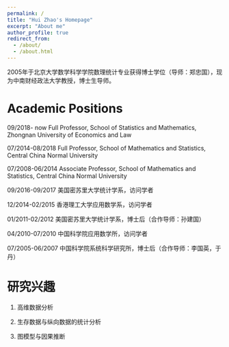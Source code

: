```yaml
---
permalink: /
title: "Hui Zhao's Homepage"
excerpt: "About me"
author_profile: true
redirect_from: 
  - /about/
  - /about.html
---
```


2005年于北京大学数学科学学院数理统计专业获得博士学位（导师：郑忠国），现为中南财经政法大学教授，博士生导师。

Academic Positions
======
09/2018- now      Full Professor, School of Statistics and Mathematics, Zhongnan University of Economics and Law

07/2014-08/2018   Full Professor, School of Mathematics and Statistics, Central China Normal University

07/2008-06/2014  Associate Professor, School of Mathematics and Statistics, Central China Normal University

09/2016-09/2017  美国密苏里大学统计学系，访问学者

12/2014-02/2015 香港理工大学应用数学系，访问学者

01/2011-02/2012 美国密苏里大学统计学系，博士后（合作导师：孙建国）

04/2010-07/2010 中国科学院应用数学所，访问学者

07/2005-06/2007 中国科学院系统科学研究所，博士后（合作导师：李国英，于丹）


研究兴趣
======
1) 高维数据分析

2) 生存数据与纵向数据的统计分析

3) 图模型与因果推断
